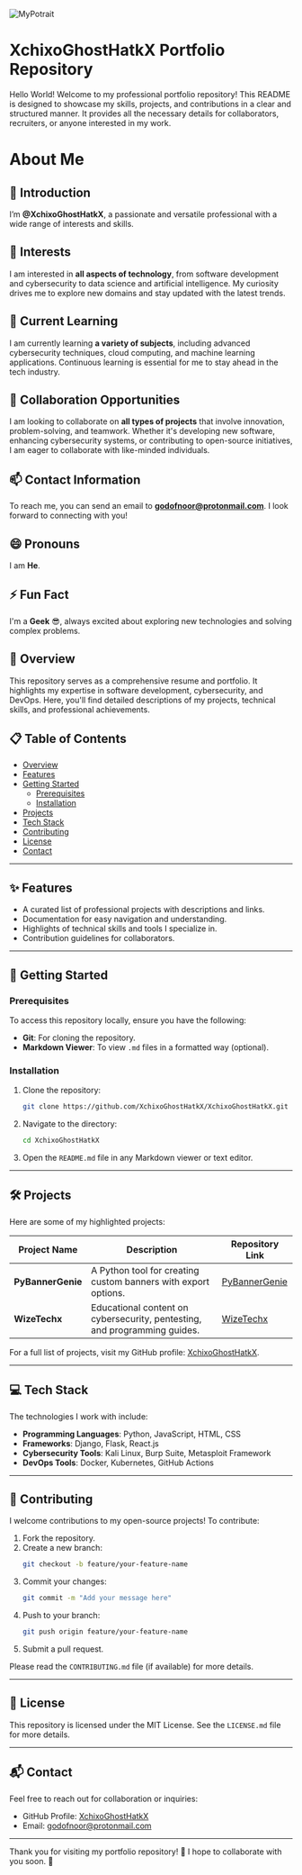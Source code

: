 ![MyPotrait](https://github.com/user-attachments/assets/57386239-ecde-4577-b548-cccc0cd6f731)

# XchixoGhostHatkX Portfolio Repository


Hello World! Welcome to my professional portfolio repository! 
This README is designed to showcase my skills, projects, and contributions in a clear and structured manner. 
It provides all the necessary details for collaborators, recruiters, or anyone interested in my work.


# About Me

## 👋 Introduction


I’m **@XchixoGhostHatkX**, a passionate and versatile professional with a wide range of interests and skills.


## 👀 Interests

I am interested in **all aspects of technology**, from software development and cybersecurity to data science and artificial intelligence. My curiosity drives me to explore new domains and stay updated with the latest trends.

## 🌱 Current Learning

I am currently learning **a variety of subjects**, including advanced cybersecurity techniques, cloud computing, and machine learning applications. Continuous learning is essential for me to stay ahead in the tech industry.

## 💞️ Collaboration Opportunities

I am looking to collaborate on **all types of projects** that involve innovation, problem-solving, and teamwork. Whether it's developing new software, enhancing cybersecurity systems, or contributing to open-source initiatives, I am eager to collaborate with like-minded individuals.

## 📫 Contact Information

To reach me, you can send an email to **[godofnoor@protonmail.com](mailto:godofnoor@protonmail.com)**. I look forward to connecting with you!

## 😄 Pronouns

I am **He**.

## ⚡ Fun Fact

I'm a **Geek** 😎, always excited about exploring new technologies and solving complex problems.



## 📖 **Overview**

This repository serves as a comprehensive resume and portfolio. 
It highlights my expertise in software development, cybersecurity, and DevOps. 
Here, you'll find detailed descriptions of my projects, technical skills, and professional achievements.


## 📋 **Table of Contents**

- [Overview](#overview)
- [Features](#features)
- [Getting Started](#getting-started)
  - [Prerequisites](#prerequisites)
  - [Installation](#installation)
- [Projects](#projects)
- [Tech Stack](#tech-stack)
- [Contributing](#contributing)
- [License](#license)
- [Contact](#contact)

---

## ✨ **Features**

- A curated list of professional projects with descriptions and links.
- Documentation for easy navigation and understanding.
- Highlights of technical skills and tools I specialize in.
- Contribution guidelines for collaborators.

---

## 🚀 **Getting Started**

### Prerequisites

To access this repository locally, ensure you have the following:

- **Git**: For cloning the repository.
- **Markdown Viewer**: To view `.md` files in a formatted way (optional).

### Installation

1. Clone the repository:
   ```bash
   git clone https://github.com/XchixoGhostHatkX/XchixoGhostHatkX.git
   ```
2. Navigate to the directory:
   ```bash
   cd XchixoGhostHatkX
   ```
3. Open the `README.md` file in any Markdown viewer or text editor.

---

## 🛠️ **Projects**

Here are some of my highlighted projects:

| Project Name       | Description                                                                 | Repository Link                                                                 |
|--------------------|-----------------------------------------------------------------------------|--------------------------------------------------------------------------------|
| **PyBannerGenie**  | A Python tool for creating custom banners with export options.             | [PyBannerGenie](https://github.com/XchixoGhostHatkX/PyBannerGenie)             |
| **WizeTechx**      | Educational content on cybersecurity, pentesting, and programming guides.  | [WizeTechx](https://github.com/XchixoGhostHatkX/WizeTechx)                     |

For a full list of projects, visit my GitHub profile: [XchixoGhostHatkX](https://github.com/XchixoGhostHatkX).

---

## 💻 **Tech Stack**

The technologies I work with include:

- **Programming Languages**: Python, JavaScript, HTML, CSS
- **Frameworks**: Django, Flask, React.js
- **Cybersecurity Tools**: Kali Linux, Burp Suite, Metasploit Framework
- **DevOps Tools**: Docker, Kubernetes, GitHub Actions

---

## 🤝 **Contributing**

I welcome contributions to my open-source projects! To contribute:

1. Fork the repository.
2. Create a new branch:
   ```bash
   git checkout -b feature/your-feature-name
   ```
3. Commit your changes:
   ```bash
   git commit -m "Add your message here"
   ```
4. Push to your branch:
   ```bash
   git push origin feature/your-feature-name
   ```
5. Submit a pull request.

Please read the `CONTRIBUTING.md` file (if available) for more details.

---

## 📜 **License**

This repository is licensed under the MIT License. 
See the `LICENSE.md` file for more details.

---

## 📬 **Contact**

Feel free to reach out for collaboration or inquiries:

- GitHub Profile: [XchixoGhostHatkX](https://github.com/XchixoGhostHatkX)  
- Email: godofnoor@protonmail.com 

---

Thank you for visiting my portfolio repository! 🚀
I hope to collaborate with you soon. 🚀

<!---
XchixoGhostHatkX/XchixoGhostHatkX is a ✨ special ✨ repository because its `README.md` (this file) appears on your GitHub profile.
You can click the Preview link to take a look at your changes.
--->

